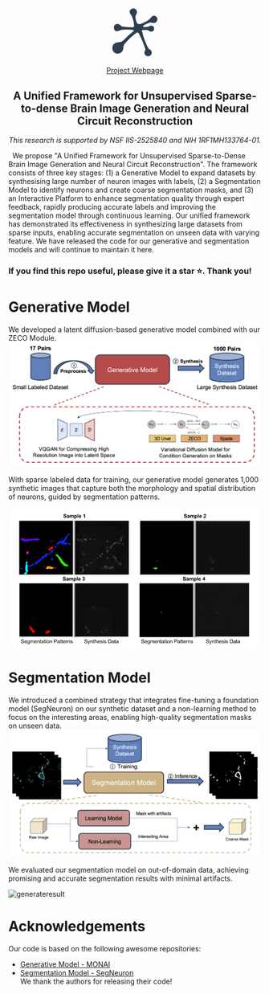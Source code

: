 # 




&nbsp;

<div align="center">

<p align="center"> <img src="asset/neuron.png" width="100px"> </p>

[Project Webpage](https://brack-wang.github.io/brainbow_webpage/index.html) 

<h2> A Unified Framework for Unsupervised Sparse-to-dense Brain Image Generation and Neural Circuit Reconstruction  </h2> 

  <p style="text-align: center; font-style: italic; margin-top: 0rem; margin-bottom: 0rem;">
       This research is supported by NSF IIS-2525840 and NIH 1RF1MH133764-01.
     </p>



</div>


&nbsp;
We propose "A Unified Framework for Unsupervised Sparse-to-Dense Brain Image Generation and Neural Circuit Reconstruction". The framework consists of three key stages: (1) a Generative Model to expand datasets by synthesising large number of neuron images with labels, (2) a Segmentation Model to identify neurons and create coarse segmentation masks, and (3) an Interactive Platform to enhance segmentation quality through expert feedback, rapidly producing accurate labels and improving the segmentation model through continuous learning. Our unified framework has demonstrated its effectiveness in synthesizing large datasets from sparse inputs, enabling accurate segmentation on unseen data with varying feature. We have released the code for our generative and segmentation models and will continue to maintain it here.

### If you find this repo useful, please give it a star ⭐. Thank you!

# Generative Model

We developed a latent diffusion-based generative model combined with our ZECO Module.
![generate](./asset/generative.png)

With sparse labeled data for training, our generative model generates 1,000 synthetic images that capture both the morphology and spatial distribution of neurons, guided by segmentation patterns.

![generateresult](./asset/generateresult.jpg)

# Segmentation Model

We introduced a combined strategy that integrates fine-tuning a foundation model (SegNeuron) on our synthetic dataset and a non-learning method to focus on the interesting areas, enabling high-quality segmentation masks on unseen data.
![seg](./asset/segmentation_model.png)

 We evaluated our segmentation model on out-of-domain data, achieving promising and accurate segmentation results with minimal artifacts.

![generateresult](./asset/segresult.png)


# Acknowledgements
Our code is based on the following awesome repositories:
- [Generative Model - MONAI](https://github.com/Project-MONAI/GenerativeModels) 
- [Segmentation Model - SegNeuron](https://github.com/yanchaoz/SegNeuron)  
We thank the authors for releasing their code!

